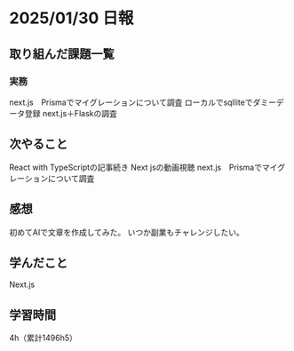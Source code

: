 # 2025/01/30 日報
## 取り組んだ課題一覧


### 実務
next.js　Prismaでマイグレーションについて調査
ローカルでsqlliteでダミーデータ登録
next.js＋Flaskの調査


## 次やること
React with TypeScriptの記事続き
Next jsの動画視聴
next.js　Prismaでマイグレーションについて調査


## 感想
初めてAIで文章を作成してみた。
いつか副業もチャレンジしたい。


## 学んだこと
Next.js


## 学習時間
4h（累計1496h5）
